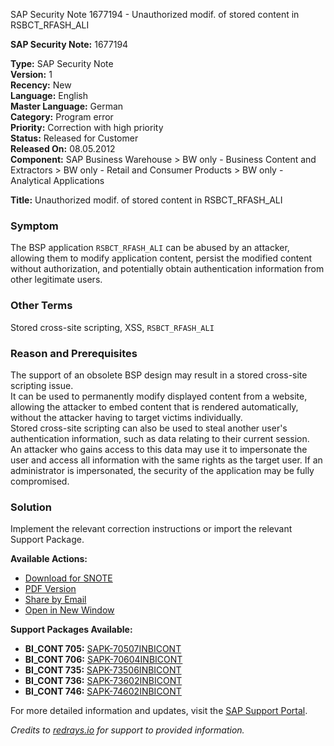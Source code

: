 SAP Security Note 1677194 - Unauthorized modif. of stored content in RSBCT_RFASH_ALI

**SAP Security Note:** 1677194

**Type:** SAP Security Note  
**Version:** 1  
**Recency:** New  
**Language:** English  
**Master Language:** German  
**Category:** Program error  
**Priority:** Correction with high priority  
**Status:** Released for Customer  
**Released On:** 08.05.2012  
**Component:** SAP Business Warehouse > BW only - Business Content and Extractors > BW only - Retail and Consumer Products > BW only - Analytical Applications  

**Title:** Unauthorized modif. of stored content in RSBCT_RFASH_ALI

### Symptom
The BSP application `RSBCT_RFASH_ALI` can be abused by an attacker, allowing them to modify application content, persist the modified content without authorization, and potentially obtain authentication information from other legitimate users.

### Other Terms
Stored cross-site scripting, XSS, `RSBCT_RFASH_ALI`

### Reason and Prerequisites
The support of an obsolete BSP design may result in a stored cross-site scripting issue.  
It can be used to permanently modify displayed content from a website, allowing the attacker to embed content that is rendered automatically, without the attacker having to target victims individually.  
Stored cross-site scripting can also be used to steal another user's authentication information, such as data relating to their current session.  
An attacker who gains access to this data may use it to impersonate the user and access all information with the same rights as the target user. If an administrator is impersonated, the security of the application may be fully compromised.

### Solution
Implement the relevant correction instructions or import the relevant Support Package.

**Available Actions:**

- [Download for SNOTE](https://notesdownloads.sap.com/note/0040000009959942017)
- [PDF Version](https://userapps.support.sap.com/sap/support/sfm/notes/print/0001677194?language=en-US&token=E71C1185D182E7A8E124BECA00D59A2C)
- [Share by Email](https://me.sap.com/notes/0001677194/share)
- [Open in New Window](https://me.sap.com/notes/0001677194/open)

**Support Packages Available:**

- **BI_CONT 705:** [SAPK-70507INBICONT](https://me.sap.com/supportpackage/SAPK-70507INBICONT)
- **BI_CONT 706:** [SAPK-70604INBICONT](https://me.sap.com/supportpackage/SAPK-70604INBICONT)
- **BI_CONT 735:** [SAPK-73506INBICONT](https://me.sap.com/supportpackage/SAPK-73506INBICONT)
- **BI_CONT 736:** [SAPK-73602INBICONT](https://me.sap.com/supportpackage/SAPK-73602INBICONT)
- **BI_CONT 746:** [SAPK-74602INBICONT](https://me.sap.com/supportpackage/SAPK-74602INBICONT)

For more detailed information and updates, visit the [SAP Support Portal](https://me.sap.com/).

*Credits to [redrays.io](https://redrays.io) for support to provided information.*